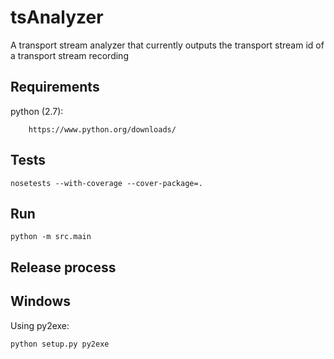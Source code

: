 tsAnalyzer
==========

A transport stream analyzer that currently outputs the transport stream id of a transport stream recording

Requirements
------------

python (2.7):

        https://www.python.org/downloads/

Tests
-----

    nosetests --with-coverage --cover-package=.

Run
---
    python -m src.main



Release process
---------------

Windows
-------

Using py2exe:

    python setup.py py2exe

